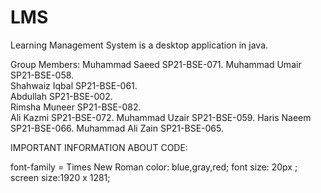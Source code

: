 # LMS
Learning Management System is a desktop application in java.  

Group Members:
            Muhammad Saeed              SP21-BSE-071.
            Muhammad Umair              SP21-BSE-058.           
            Shahwaiz Iqbal              SP21-BSE-061.                        
            Abdullah                    SP21-BSE-002.                       
            Rimsha Muneer               SP21-BSE-082.             
            Ali Kazmi                   SP21-BSE-072.
            Muhammad Uzair              SP21-BSE-059.
            Haris Naeem                 SP21-BSE-066.
            Muhammad Ali Zain           SP21-BSE-065.
    
IMPORTANT INFORMATION ABOUT CODE:

  font-family = Times New Roman
  color: blue,gray,red;
  font size: 20px ;
  screen size:1920 x 1281;
  

